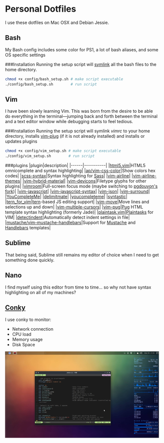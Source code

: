 # Personal Dotfiles
I use these dotfiles on Mac OSX and Debian Jessie.

## Bash
My Bash config includes some color for PS1, a lot of bash aliases, and some OS specific settings

###Installation
Running the setup script will [symlink](https://en.wikipedia.org/wiki/Symbolic_link) all the bash files to the home directory.
```bash
chmod +x config/bash_setup.sh # make script executable
./config/bash_setup.sh        # run script
```

## Vim
I have been slowly learning Vim. This was born from the desire to be able do everything in the terminal—jumping back and forth between the terminal and a text editor window while debugging starts to feel tedious.

###Installation
Running the setup script will symlink _vimrc_ to your home directory, installs [vim-plug](https://github.com/junegunn/vim-plug) (if it is not already installed) and installs or updates plugins
```bash
chmod +x config/vim_setup.sh # make script executable
./config/vim_setup.sh        # run script
```

###plugins
|plugin|description|
|------|-----------|
|[html5.vim](https://github.com/othree/html5.vim)|HTML5 omnicomplete and syntax highlighting|
|[ap/vim-css-color](http://github.com/skammer/vim-css-color)|Show colors hex codes|
|[scss-syntax](http://github.com/cakebaker/scss-syntax.vim)|Syntax highlighting for [Sass](http://sass-lang.com)|
|[vim-airline](https://github.com/vim-airline/vim-airline)|
|[vim-airline-themes](https://github.com/vim-airline/vim-airline-themes)|
|[vim-hybrid-material](https://github.com/kristijanhusak/vim-hybrid-material)|
|[vim-devicons](https://github.com/ryanoasis/vim-devicons)|Filetype glyphs for other plugins|
|[vimroom](https://github.com/mikewest/vimroom)|Full-screen focus mode (maybe switching to [pgdouyon's fork](https://github.com/pgdouyon/vimroom))|
|[vim-javascript](https://github.com/pangloss/vim-javascript)|
|[vim-javascript-syntax](https://github.com/jelera/vim-javascript-syntax)|
|[vim-json](https://github.com/elzr/vim-json)|
|[vim-surround](https://github.com/tpope/vim-surround)|
|[YouCompleteMe](https://github.com/Valloric/YouCompleteMe)|
|[delimitmate](https://github.com/raimondi/delimitmate)|
|[youcompleteme](https://github.com/valloric/youcompleteme)|
|[syntastic](https://github.com/scrooloose/syntastic)|
|[tern_for_vim](https://github.com/marijnh/tern_for_vim)|[tern](http://ternjs.net/)-based JS editing support|
|[vim-move](https://github.com/matze/vim-move)|Move lines and selections up and down|
|[vim-multiple-cursors](https://github.com/terryma/vim-multiple-cursors)|
|[vim-pug](https://github.com/digitaltoad/vim-pug)|[Pug](http://jade-lang.com/) HTML template syntax highlighting (formerly Jade)|
|[plaintask.vim](https://github.com/elentok/plaintasks.vim)|[Plaintasks](https://github.com/aziz/PlainTasks) for VIM|
|[detectindent](https://github.com/ciaranm/detectindent)|Automatically detect indent settings in file|
|[mustache/vim-mustache-handlebars](https://github.com/mustache/vim-mustache-handlebars)|Support for [Mustache](http://mustache.github.io/) and [Handlebars](http://handlebarsjs.com/) templates|

## Sublime
That being said, Sublime still remains my editor of choice when I need to get something done quickly.

## Nano
I find myself using this editor from time to time... so why not have syntax highlighting on all of my machines?

## [Conky](https://github.com/brndnmtthws/conky)
I use conky to monitor:
* Network connection
* CPU load
* Memory usage
* Disk Space

![Screenshot of my Debian desktop with Conky and Vim Running](./img/debian_screenshot.png?raw=true)
